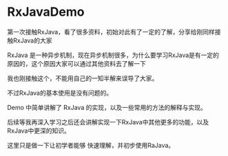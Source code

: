 # RxJavaDemo

第一次接触RxJava，看了很多资料，初始对此有了一定的了解，分享给刚同样接触RxJava的大家

RxJava 是一种异步机制，现在异步机制很多，为什么要学习RxJava是有一定的原因的，这个原因大家可以通过其他资料去了解一下

我也刚接触这个，不能用自己的一知半解来误导了大家。

不过RxJava的基本使用是没有问题的。

Demo 中简单讲解了 RxJava 的实现，以及一些常用的方法的解释与实现。

后续等我再深入学习之后还会讲解实现一下RxJava中其他更多的功能，以及RxJava中更深的知识。

这里只是做一下让初学者能够 快速理解，并初步使用RaJava。
